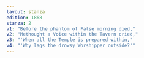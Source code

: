 ```yaml
---
layout: stanza
edition: 1868
stanza: 2
v1: "Before the phantom of False morning died,"
v2: "Methought a Voice within the Tavern cried,"
v3: "'When all the Temple is prepared within,"
v4: "'Why lags the drowsy Worshipper outside?'"
---
```

